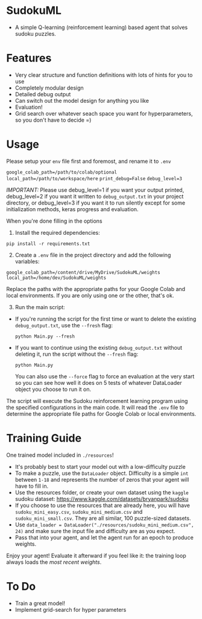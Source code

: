 # SudokuML

* A simple Q-learning (reinforcement learning) based agent that solves sudoku puzzles.

# Features

* Very clear structure and function definitions with lots of hints for you to use
* Completely modular design
* Detailed debug output
* Can switch out the model design for anything you like
* Evaluation!
* Grid search over whatever seach space you want for hyperparameters, so you don't have to decide =)

# Usage
Please setup your `env` file first and foremost, and rename it to `.env`

`google_colab_path=/path/to/colab/optional`
`local_path=/path/to/workspace/here`
`print_debug=False`
`debug_level=3`

*IMPORTANT:* Please use debug_level=1 if you want your output printed, debug_level=2 if you want it written to `debug_output.txt` in your project directory, or debug_level=3 if you want it to run silently except for some initialization methods, keras progress and evaluation.

When you're done filling in the options 
1. Install the required dependencies:

`
pip install -r requirements.txt
`

2. Create a `.env` file in the project directory and add the following variables:

`
google_colab_path=/content/drive/MyDrive/SudokuML/weights
local_path=/home/dev/SudokuML/weights
`

Replace the paths with the appropriate paths for your Google Colab and local environments. 
If you are only using one or the other, that's ok.

3. Run the main script:

* If you're running the script for the first time or want to delete the existing `debug_output.txt`, use the `--fresh` flag:

  `
  python Main.py --fresh
  `

* If you want to continue using the existing `debug_output.txt` without deleting it, run the script without the `--fresh` flag:

  `
  python Main.py
  `

  You can also use the `--force` flag to force an evaluation at the very start so you can see how well it does on 5 tests of whatever DataLoader object you choose to run it on.

The script will execute the Sudoku reinforcement learning program using the specified configurations in the main code. It will read the `.env` file to determine the appropriate file paths for Google Colab or local environments.

# Training Guide

One trained model included in `./resources`!

* It's probably best to start your model out with a low-difficulty puzzle
* To make a puzzle, use the `DataLoader` object. Difficulty is a simple `int` between `1-18` and represents the number of zeros that your agent will have to fill in. 
* Use the resources folder, or create your own dataset using the `kaggle` sudoku dataset: https://www.kaggle.com/datasets/bryanpark/sudoku
* If you choose to use the resources that are already here, you will have `sudoku_mini_easy.csv`, `sudoku_mini_medium.csv` and `sudoku_mini_small.csv`. They are all similar, 100 puzzle-sized datasets.
* Use `data_loader = DataLoader("./resources/sudoku_mini_medium.csv", 24)` and make sure the input file and difficulty are as you expect.
* Pass that into your agent, and let the agent run for an epoch to produce weights.

Enjoy your agent! Evaluate it afterward if you feel like it: the training loop always loads the *most recent weights*.

# To Do

* Train a great model!
* Implement grid-search for hyper parameters
